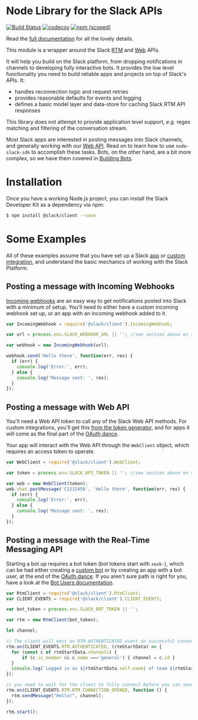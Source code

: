 # Node Library for the Slack APIs

[![Build Status](https://travis-ci.org/slackapi/node-slack-sdk.svg?branch=master)](https://travis-ci.org/slackapi/node-slack-sdk)
[![codecov](https://codecov.io/gh/slackapi/node-slack-sdk/branch/master/graph/badge.svg)](https://codecov.io/gh/slackapi/node-slack-sdk)
[![npm (scoped)](https://img.shields.io/npm/v/@slack/client.svg?maxAge=2592000)](https://www.npmjs.com/package/@slack/client)


Read the [full documentation](https://slackapi.github.io/node-slack-sdk) for all the lovely details.

This module is a wrapper around the Slack [RTM](https://api.slack.com/rtm) and [Web](https://api.slack.com/web) APIs. 

It will help you build on the Slack platform, from dropping notifications in channels to developing fully interactive bots. It provides the low level functionality you need to build reliable apps and projects on top of Slack's APIs.
It:

 - handles reconnection logic and request retries
 - provides reasonable defaults for events and logging
 - defines a basic model layer and data-store for caching Slack RTM API responses

This library does not attempt to provide application level support, _e.g._ regex matching and filtering of the
conversation stream.

Most Slack apps are interested in posting messages into Slack channels, and generally working with our [Web API](https://api.slack.com/web). Read on
to learn how to use `node-slack-sdk` to accomplish these tasks. Bots, on the other hand, are a bit more complex,
so we have them covered in [Building Bots](https://slackapi.github.io/node-slack-sdk/bots).

# Installation
Once you have a working Node.js project, you can install the Slack Developer Kit as a dependency via npm:

```sh
$ npm install @slack/client --save
```

# Some Examples

All of these examples assume that you have set up a Slack [app](https://api.slack.com/slack-apps) or
[custom integration](https://api.slack.com/custom-integrations), and understand the basic mechanics of working with the
Slack Platform.

## Posting a message with Incoming Webhooks

[Incoming webhooks](https://api.slack.com/incoming-webhooks) are an easy way to get notifications posted into Slack with
a minimum of setup. You'll need to either have a custom incoming webhook set up, or an app with an incoming webhook
added to it.

```js
var IncomingWebhook = require('@slack/client').IncomingWebhook;

var url = process.env.SLACK_WEBHOOK_URL || ''; //see section above on sensitive data

var webhook = new IncomingWebhook(url);

webhook.send('Hello there', function(err, res) {
  if (err) {
    console.log('Error:', err);
  } else {
    console.log('Message sent: ', res);
  }
});
```

## Posting a message with Web API

You'll need a Web API token to call any of the Slack Web API methods. For custom integrations, you'll get this
[from the token generator](https://api.slack.com/docs/oauth-test-tokens), and for apps it will come as the final part
of the [OAuth dance](https://api.slack.com/docs/oauth).

Your app will interact with the Web API through the `WebClient` object, which requires an access token to operate.

```js
var WebClient = require('@slack/client').WebClient;

var token = process.env.SLACK_API_TOKEN || ''; //see section above on sensitive data

var web = new WebClient(token);
web.chat.postMessage('C1232456', 'Hello there', function(err, res) {
  if (err) {
    console.log('Error:', err);
  } else {
    console.log('Message sent: ', res);
  }
});
```

## Posting a message with the Real-Time Messaging API

Starting a bot up requires a bot token (bot tokens start with `xoxb-`),
which can be had either creating a [custom bot](https://my.slack.com/apps/A0F7YS25R-bots) or by creating an app with a
bot user, at the end of the [OAuth dance](https://api.slack.com/docs/oauth). If you aren't sure path is right for you,
have a look at the [Bot Users documentation](https://api.slack.com/bot-users).

```js
var RtmClient = require('@slack/client').RtmClient;
var CLIENT_EVENTS = require('@slack/client').CLIENT_EVENTS;

var bot_token = process.env.SLACK_BOT_TOKEN || '';

var rtm = new RtmClient(bot_token);

let channel;

// The client will emit an RTM.AUTHENTICATED event on successful connection, with the `rtm.start` payload
rtm.on(CLIENT_EVENTS.RTM.AUTHENTICATED, (rtmStartData) => {
  for (const c of rtmStartData.channels) {
	  if (c.is_member && c.name ==='general') { channel = c.id }
  }
  console.log(`Logged in as ${rtmStartData.self.name} of team ${rtmStartData.team.name}, but not yet connected to a channel`);
});

// you need to wait for the client to fully connect before you can send messages
rtm.on(CLIENT_EVENTS.RTM.RTM_CONNECTION_OPENED, function () {
  rtm.sendMessage("Hello!", channel);
});

rtm.start();
```
